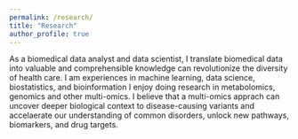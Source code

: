 ```yaml
---
permalink: /research/
title: "Research"
author_profile: true
---
```


As a biomedical data analyst and data scientist, I translate biomedical data into valuable and comprehensible knowledge can revolutionize the diversity of health care.
I am experiences in machine learning, data science, biostatistics, and bioinformation
I enjoy doing research in metabolomics, genomics and other multi-omics. I believe that a multi-omics apprach can uncover deeper biological context to disease-causing variants and accelaerate our understanding of common disorders,
unlock new pathways, biomarkers, and drug targets.
